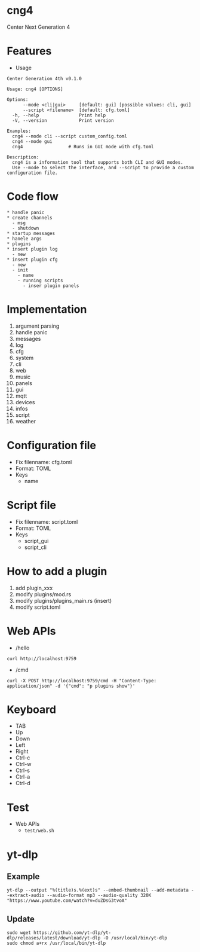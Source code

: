 # cng4

Center Next Generation 4

# Features

- Usage

```
Center Generation 4th v0.1.0

Usage: cng4 [OPTIONS]

Options:
      --mode <cli|gui>     [default: gui] [possible values: cli, gui]
      --script <filename>  [default: cfg.toml]
  -h, --help               Print help
  -V, --version            Print version

Examples:
  cng4 --mode cli --script custom_config.toml
  cng4 --mode gui
  cng4                 # Runs in GUI mode with cfg.toml

Description:
  cng4 is a information tool that supports both CLI and GUI modes.
  Use --mode to select the interface, and --script to provide a custom configuration file.
```

# Code flow

```
* handle panic
* create channels
  - msg
  - shutdown
* startup messages
* hanele args
* plugins
* insert plugin log
  - new
* insert plugin cfg
  - new
  - init
    - name
    - running scripts
      - inser plugin panels
```

# Implementation

1. argument parsing
1. handle panic
1. messages
1. log
1. cfg
1. system
1. cli
1. web
1. music
1. panels
1. gui
1. mqtt
1. devices
1. infos
1. script
1. weather

# Configuration file

- Fix filenname: cfg.toml
- Format: TOML
- Keys
  - name

# Script file

- Fix filenname: script.toml
- Format: TOML
- Keys
  - script_gui
  - script_cli

# How to add a plugin

1. add plugin_xxx
1. modify plugins/mod.rs
1. modify plugins/plugins_main.rs (insert)
1. modify script.toml

# Web APIs

- /hello

```
curl http://localhost:9759
```

- /cmd

```
curl -X POST http://localhost:9759/cmd -H "Content-Type: application/json" -d '{"cmd": "p plugins show"}'
```

# Keyboard

- TAB
- Up
- Down
- Left
- Right
- Ctrl-c
- Ctrl-w
- Ctrl-s
- Ctrl-a
- Ctrl-d

# Test

- Web APIs
  - `test/web.sh`

# yt-dlp

## Example

```
yt-dlp --output "%(title)s.%(ext)s" --embed-thumbnail --add-metadata --extract-audio --audio-format mp3 --audio-quality 320K "https://www.youtube.com/watch?v=duZDsG3tvoA"
```

## Update

```
sudo wget https://github.com/yt-dlp/yt-dlp/releases/latest/download/yt-dlp -O /usr/local/bin/yt-dlp
sudo chmod a+rx /usr/local/bin/yt-dlp
```
